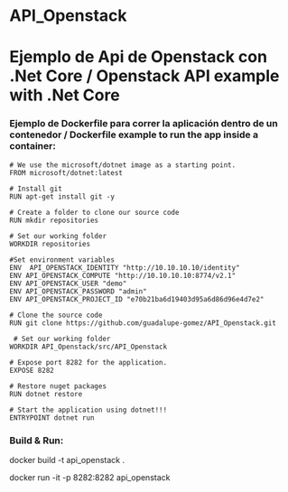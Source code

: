 # API_Openstack

<h1>Ejemplo de Api de Openstack con .Net Core / Openstack API example with .Net Core</h1>


<h3>Ejemplo de Dockerfile para correr la aplicación dentro de un contenedor / Dockerfile example to run the app inside a container:</h3>

    # We use the microsoft/dotnet image as a starting point.
    FROM microsoft/dotnet:latest
   
    # Install git
    RUN apt-get install git -y

    # Create a folder to clone our source code
    RUN mkdir repositories

    # Set our working folder
    WORKDIR repositories

    #Set environment variables     
    ENV  API_OPENSTACK_IDENTITY "http://10.10.10.10/identity"
    ENV API_OPENSTACK_COMPUTE "http://10.10.10.10:8774/v2.1"
    ENV API_OPENSTACK_USER "demo"
    ENV API_OPENSTACK_PASSWORD "admin"
    ENV API_OPENSTACK_PROJECT_ID "e70b21ba6d19403d95a6d86d96e4d7e2"

    # Clone the source code
    RUN git clone https://github.com/guadalupe-gomez/API_Openstack.git
    
     # Set our working folder
    WORKDIR API_Openstack/src/API_Openstack

    # Expose port 8282 for the application.
    EXPOSE 8282

    # Restore nuget packages
    RUN dotnet restore

    # Start the application using dotnet!!!
    ENTRYPOINT dotnet run


<h3>Build & Run:</h3>

docker build -t api_openstack .

docker run -it -p 8282:8282 api_openstack

